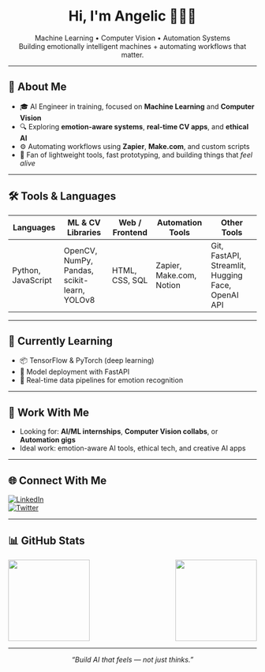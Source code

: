 <h1 align="center">Hi, I'm Angelic 👩🏾‍💻</h1>
<p align="center">
  Machine Learning • Computer Vision • Automation Systems<br>
  Building emotionally intelligent machines + automating workflows that matter.
</p>

---

## 🧠 About Me

- 🎓 AI Engineer in training, focused on **Machine Learning** and **Computer Vision**
- 🔍 Exploring **emotion-aware systems**, **real-time CV apps**, and **ethical AI**
- ⚙️ Automating workflows using **Zapier**, **Make.com**, and custom scripts
- 🧰 Fan of lightweight tools, fast prototyping, and building things that *feel alive*

---


## 🛠️ Tools & Languages  
| Languages           | ML & CV Libraries                          | Web / Frontend     | Automation Tools            | Other Tools                                     |
|---------------------|---------------------------------------------|--------------------|------------------------------|--------------------------------------------------|
| Python, JavaScript  | OpenCV, NumPy, Pandas, scikit-learn, YOLOv8 | HTML, CSS, SQL     | Zapier, Make.com, Notion     | Git, FastAPI, Streamlit, Hugging Face, OpenAI API |



---



## 🔁 Currently Learning

- 📦 TensorFlow & PyTorch (deep learning)
- 🧪 Model deployment with FastAPI
- 🔄 Real-time data pipelines for emotion recognition


---

## 💼 Work With Me

- Looking for: **AI/ML internships**, **Computer Vision collabs**, or **Automation gigs**  
- Ideal work: emotion-aware AI tools, ethical tech, and creative AI apps

---

## 🌐 Connect With Me

[![LinkedIn](https://img.shields.io/badge/LinkedIn-AngelicCharles-blue?style=flat-square&logo=linkedin)](https://www.linkedin.com/in/angeliccharles/)  
[![Twitter](https://img.shields.io/badge/Twitter-@visionbyangelic-1DA1F2?style=flat-square&logo=twitter)](https://twitter.com/visionbyangelic)

---



## 📊 GitHub Stats

<div style="display: flex; justify-content: space-between; gap: 10px; flex-wrap: wrap;">

  <img height="165px" src="https://github-readme-stats.vercel.app/api?username=visionbyangelic&show_icons=true&theme=gotham&count_private=true" />
  
  <img height="165px" src="https://github-readme-stats.vercel.app/api/top-langs/?username=visionbyangelic&layout=compact&theme=radical" />

</div>

---



<p align="center">
  <em>“Build AI that feels — not just thinks.”</em>
</p>
